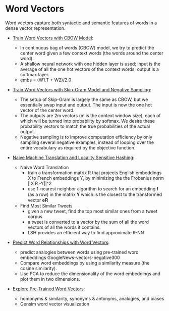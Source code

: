 # Word Vectors

Word vectors capture both syntactic and semantic features of words in a dense vector representation.

* [Train Word Vectors with CBOW Model](https://github.com/msfchen/deep_learning/tree/master/wordvector/cbow): 
  - In continuous bag of words (CBOW) model, we try to predict the center word given a few context words (the words around the center word).
  - A shallow neural network with one hidden layer is used; input is the average of all the one hot vectors of the context words; output is a softmax layer.
  - embs = (W1.T + W2)/2.0

* [Train Word Vectors with Skip-Gram Model and Negative Sampling](https://github.com/msfchen/deep_learning/tree/master/wordvector/skipgram):
  - The setup of Skip-Gram is largely the same as CBOW, but we essentially swap input and output. The input is now the one hot vector of the center word.
  - The outputs are 2m vectors (m is the context window size), each of which will be turned into probability by softmax. We desire these probability vectors to match the true probabilities of the actual output.
  - Negative sampling is to improve computation efficiency by only sampling several negative examples, instead of looping over the entire vocabulary as required by the objective function.

* [Naive Machine Translation and Locality Sensitive Hashing](https://github.com/msfchen/deep_learning/tree/master/wordvector/translate_lsh):
  - Naive Word Translation
    - train a transformation matrix R that projects English embeddings X to French embeddings Y, by minimizing the the Frobenius norm ||X R -Y||^2
    - use 1-nearest neighbor algorithm to search for an embedding 𝐟 (as a row) in the matrix 𝐘 which is the closest to the transformed vector 𝐞𝐑
  - Find Most Similar Tweets
    - given a new tweet, find the top most similar ones from a tweet corpus 
    - a tweet is converted to a vector by the sum of all the word vectors of all the words it contains.
    - LSH provides an efficient way to find approximate K-NN

* [Predict Word Relationships with Word Vectors](https://github.com/msfchen/deep_learning/tree/master/wordvector/analogies):
  - predict analogies between words using pre-trained word embeddings GoogleNews-vectors-negative300
  - Compare word embeddings by using a similarity measure (the cosine similarity).
  - Use PCA to reduce the dimensionality of the word embeddings and plot them in two dimensions.

* [Explore Pre-Trained Word Vectors](https://github.com/msfchen/deep_learning/tree/master/wordvector/explorevec):
  - homonyms & similarity, synonyms & antonyms, analogies, and biases 
  - Gensim word vector visualization
